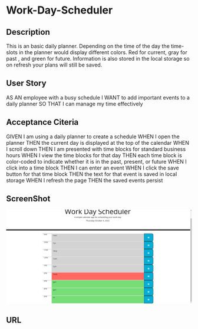 # Work-Day-Scheduler

## Description 
This is an basic daily planner. Depending on the time of the day the time-slots in the planner would display different colors. Red for current, gray for past , and green for future. Information is also stored in the local storage so on refresh your plans will still be saved. 

## User Story
AS AN employee with a busy schedule
I WANT to add important events to a daily planner
SO THAT I can manage my time effectively

## Acceptance Citeria
GIVEN I am using a daily planner to create a schedule
WHEN I open the planner
THEN the current day is displayed at the top of the calendar
WHEN I scroll down
THEN I am presented with time blocks for standard business hours
WHEN I view the time blocks for that day
THEN each time block is color-coded to indicate whether it is in the past, present, or future
WHEN I click into a time block
THEN I can enter an event
WHEN I click the save button for that time block
THEN the text for that event is saved in local storage
WHEN I refresh the page
THEN the saved events persist

## ScreenShot
![Screenshot](./assets/imgs/Dayplanner.PNG)  

## URL
